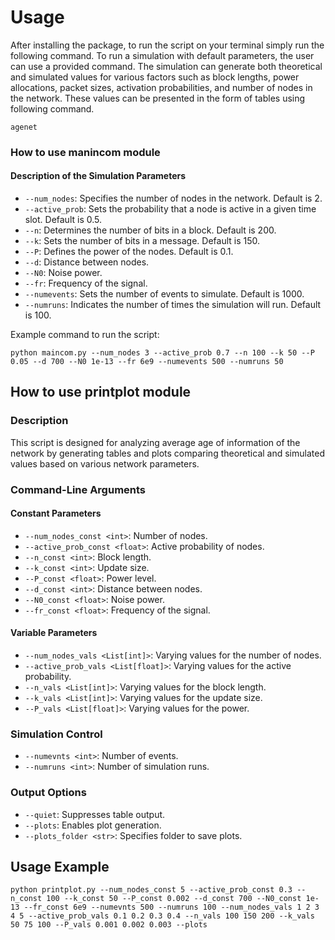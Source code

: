 # Usage
After installing the package, to run the script on your terminal simply run the following command.
To run a simulation with default parameters, the user can use a provided command. The simulation can generate both theoretical and simulated values for various factors such as block lengths, power allocations, packet sizes, activation probabilities, and number of nodes in the network. These values can be presented in the form of tables using following command.
```
agenet
```
### How to use manincom module
#### Description of the Simulation Parameters

- `--num_nodes`: Specifies the number of nodes in the network. Default is 2.
- `--active_prob`: Sets the probability that a node is active in a given time slot. Default is 0.5.
- `--n`: Determines the number of bits in a block. Default is 200.
- `--k`: Sets the number of bits in a message. Default is 150.
- `--P`: Defines the power of the nodes. Default is 0.1.
- `--d`: Distance between nodes.
- `--N0`: Noise power.
- `--fr`: Frequency of the signal.
- `--numevents`: Sets the number of events to simulate. Default is 1000.
- `--numruns`: Indicates the number of times the simulation will run. Default is 100.


Example command to run the script:

```
python maincom.py --num_nodes 3 --active_prob 0.7 --n 100 --k 50 --P 0.05 --d 700 --N0 1e-13 --fr 6e9 --numevents 500 --numruns 50

```

## How to use printplot module
### Description
This script is designed for analyzing  average age of information of the network  by generating tables and plots comparing theoretical and simulated values based on various network parameters.

### Command-Line Arguments

#### Constant Parameters
- `--num_nodes_const <int>`: Number of nodes.
- `--active_prob_const <float>`: Active probability of nodes.
- `--n_const <int>`: Block length.
- `--k_const <int>`: Update size.
- `--P_const <float>`: Power level.
- `--d_const <int>`: Distance between nodes.
- `--N0_const <float>`: Noise power.
- `--fr_const <float>`: Frequency of the signal.

#### Variable Parameters
- `--num_nodes_vals <List[int]>`: Varying values for the number of nodes.
- `--active_prob_vals <List[float]>`: Varying values for the active probability.
- `--n_vals <List[int]>`: Varying values for the block length.
- `--k_vals <List[int]>`: Varying values for the update size.
- `--P_vals <List[float]>`: Varying values for the power.

### Simulation Control
- `--numevnts <int>`: Number of events.
- `--numruns <int>`: Number of simulation runs.

### Output Options
- `--quiet`: Suppresses table output.
- `--plots`: Enables plot generation.
- `--plots_folder <str>`: Specifies folder to save plots.

## Usage Example
```
python printplot.py --num_nodes_const 5 --active_prob_const 0.3 --n_const 100 --k_const 50 --P_const 0.002 --d_const 700 --N0_const 1e-13 --fr_const 6e9 --numevnts 500 --numruns 100 --num_nodes_vals 1 2 3 4 5 --active_prob_vals 0.1 0.2 0.3 0.4 --n_vals 100 150 200 --k_vals 50 75 100 --P_vals 0.001 0.002 0.003 --plots
```
